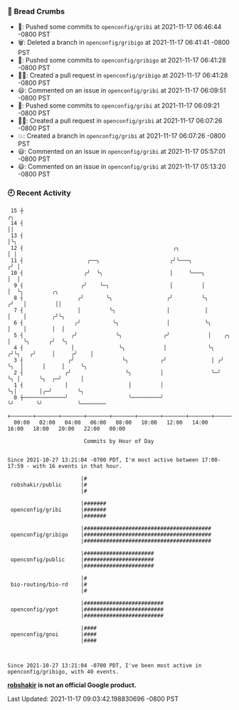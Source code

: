 ### 🍞 Bread Crumbs

 * 🚢: Pushed some commits to `openconfig/gribi` at 2021-11-17 06:46:44 -0800 PST
 * 🗑: Deleted a branch in `openconfig/gribigo` at 2021-11-17 06:41:41 -0800 PST
 * 🚢: Pushed some commits to `openconfig/gribigo` at 2021-11-17 06:41:28 -0800 PST
 * ✍🏼: Created a pull request in `openconfig/gribigo` at 2021-11-17 06:41:28 -0800 PST
 * 😃: Commented on an issue in `openconfig/gribi` at 2021-11-17 06:09:51 -0800 PST
 * 🚢: Pushed some commits to `openconfig/gribi` at 2021-11-17 06:09:21 -0800 PST
 * ✍🏼: Created a pull request in `openconfig/gribi` at 2021-11-17 06:07:26 -0800 PST
 * 💥: Created a branch in `openconfig/gribi` at 2021-11-17 06:07:26 -0800 PST
 * 😃: Commented on an issue in `openconfig/gribi` at 2021-11-17 05:57:01 -0800 PST
 * 😃: Commented on an issue in `openconfig/gribi` at 2021-11-17 05:13:20 -0800 PST

### 🕘 Recent Activity
```
 15 ┼                                                                        ╭╮
 14 ┤                                                                        ││
 13 ┤                                                                        │╰╮
 12 ┤                                               ╭╮                       │ │
 11 ┤                    ╭──╮                      ╭╯╰───╮                  ╭╯ │
 10 ┤                   ╭╯  ╰╮                     │     ╰───╮              │  │
  9 ┤                  ╭╯    ╰─╮                   │         │              │  ╰╮         ╭╮
  8 ┤                 ╭╯       ╰╮                 ╭╯         ╰╮            ╭╯   │         ││
  7 ┤                 │         ╰╮                │           │            │    │        ╭╯╰╮
  6 ┤                ╭╯          ╰╮               │           ╰╮           │    │        │  │
  5 ┤               ╭╯            ╰╮             ╭╯            │    ╭╮     │    ╰╮      ╭╯  ╰╮
  4 ┤               │              ╰╮            │             ╰╮  ╭╯╰╮   ╭╯     │     ╭╯    │
  3 ┤              ╭╯               ╰╮          ╭╯              │ ╭╯  ╰╮  │      │     │     ╰╮
  2 ┤             ╭╯                 ╰╮         │               ╰─╯    ╰╮ │      ╰╮  ╭─╯      │
  1 ┤             │                   │         │                       ╰╮│       │╭─╯        ╰╮
  0 ┼─────────────╯                   ╰─────────╯                        ╰╯       ╰╯           ╰────────
    +───────+───────+───────+───────+───────+───────+───────+───────+───────+───────+───────+───────+────
  00:00   02:00   04:00   06:00   08:00   10:00   12:00   14:00   16:00   18:00   20:00   22:00   00:00   

						Commits by Hour of Day


Since 2021-10-27 13:21:04 -0700 PDT, I'm most active between 17:00-17:59 - with 16 events in that hour.

```



```
                       |#
 robshakir/public      |#
                       |#

                       |#######
 openconfig/gribi      |#######
                       |#######

                       |########################################
 openconfig/gribigo    |########################################
                       |########################################

                       |######################
 openconfig/public     |######################
                       |######################

                       |#
 bio-routing/bio-rd    |#
                       |#

                       |#########################
 openconfig/ygot       |#########################
                       |#########################

                       |####
 openconfig/gnoi       |####
                       |####



Since 2021-10-27 13:21:04 -0700 PDT, I've been most active in openconfig/gribigo, with 40 events.

```
**[robshakir](mailto:robjs@google.com) is not an official Google product.**  


Last Updated: 2021-11-17 09:03:42.198830696 -0800 PST
